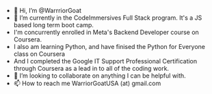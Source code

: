 - 👋 Hi, I’m @WarrriorGoat
- 🌱 I’m currently in the CodeImmersives Full Stack program.  It's a JS based long term boot camp.  
-    I'm concurrently enrolled in Meta's Backend Developer course on Coursera.
-    I also am learning Python, and have finised the Python for Everyone class on Coursera
-    And I completed the Google IT Support Professional Certification through Coursera as a lead in to all of the coding work.
- 💞️ I’m looking to collaborate on anything I can be helpful with.
- 📫 How to reach me WarriorGoatUSA (at) gmail.com

